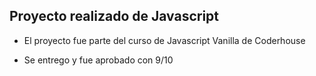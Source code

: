 ## Proyecto realizado de Javascript

- El proyecto fue parte del curso de Javascript Vanilla de Coderhouse

- Se entrego y fue aprobado con 9/10
